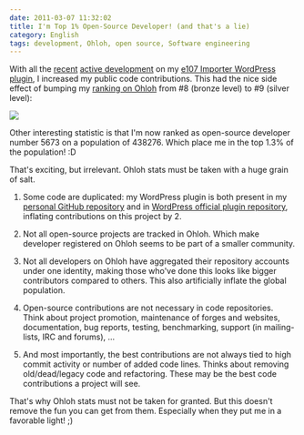 ```yaml
---
date: 2011-03-07 11:32:02
title: I'm Top 1% Open-Source Developer! (and that's a lie)
category: English
tags: development, Ohloh, open source, Software engineering
---
```


With all the [recent](https://kevin.deldycke.com/2011/01/e107-importer-wordpress-plugin-v1-0-released/) [active development](https://kevin.deldycke.com/2011/03/e107-importer-1-1/) on my [e107 Importer WordPress plugin](https://wordpress.org/extend/plugins/e107-importer/), I increased my public code contributions. This had the nice side effect of bumping my [ranking on Ohloh](https://www.ohloh.net/accounts/kevin) from #8 (bronze level) to #9 (silver level):

![](/uploads/2011/ohloh-rank-from-bronze-to-silver.png)

Other interesting statistic is that I'm now ranked as open-source developer number 5673 on a population of 438276. Which place me in the top 1.3% of the population! :D

That's exciting, but irrelevant. Ohloh stats must be taken with a huge grain of salt.

  1. Some code are duplicated: my WordPress plugin is both present in my [personal GitHub repository](https://github.com/kdeldycke/e107-importer) and in [WordPress official plugin repository](https://plugins.trac.wordpress.org/browser/e107-importer/), inflating contributions on this project by 2.

  2. Not all open-source projects are tracked in Ohloh. Which make developer registered on Ohloh seems to be part of a smaller community.

  3. Not all developers on Ohloh have aggregated their repository accounts under one identity, making those who've done this looks like bigger contributors compared to others. This also artificially inflate the global population.

  4. Open-source contributions are not necessary in code repositories. Think about project promotion, maintenance of forges and websites, documentation, bug reports, testing, benchmarking, support (in mailing-lists, IRC and forums), ...

  5. And most importantly, the best contributions are not always tied to high commit activity or number of added code lines. Thinks about removing old/dead/legacy code and refactoring. These may be the best code contributions a project will see.

That's why Ohloh stats must not be taken for granted. But this doesn't remove the fun you can get from them. Especially when they put me in a favorable light! ;)
